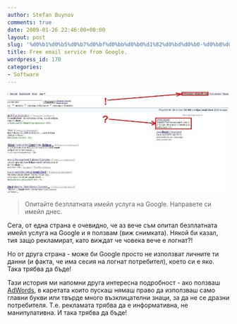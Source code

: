 ```yaml
---
author: Stefan Buynov
comments: true
date: 2009-01-26 22:46:00+00:00
layout: post
slug: '%d0%b1%d0%b5%d0%b7%d0%bf%d0%bb%d0%b0%d1%82%d0%bd%d0%b0-%d0%b8%d0%bc%d0%b5%d0%b9%d0%bb-%d1%83%d1%81%d0%bb%d1%83%d0%b3%d0%b0-%d0%be%d1%82-google'
title: Free email service from Google.
wordpress_id: 170
categories:
- Software
---
```


[![Free Gmail account](/images/2009/01/gmail_googlead_blog2.jpg)](/images/2009/01/gmail_googlead_blog2.jpg)

> Опитайте безплатната имейл услуга на Google. Направете си имейл днес.

Сега, от една страна е очевидно, че аз вече съм опитал безплатната имейл услуга на Google и я ползвам (виж снимката). Някой би казал, тия защо рекламират, като виждат че човека вече е логнат?!

Но от друга страна - може би Google просто не използват личните ти данни (и факта, че има сесия на логнат потребител), което си е яко. Така трябва да бъде!

Тази история ми напомни друга интересна подробност - ако ползваш [AdWords](http://adwords.google.com), в каретата които пускаш нямаш право да използваш само главни букви или твърде много възклицателни знаци, за да не се дразни потребителя. Т.е. рекламата трябва да е информативна, не манипулативна. И така трябва да бъде!

